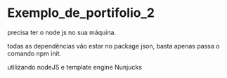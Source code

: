 # Exemplo_de_portifolio_2

precisa ter o node js no sua máquina.

todas as dependências vão estar no package json, basta apenas passa o comando npm init.

utilizando nodeJS e template engine Nunjucks
